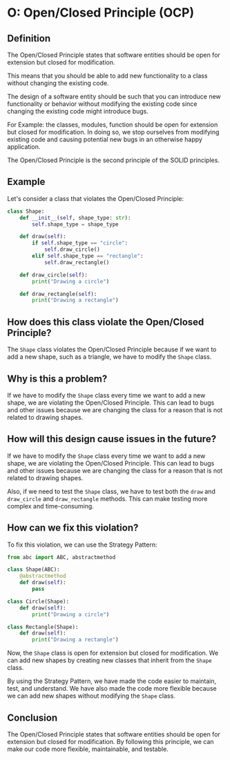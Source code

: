 # O: Open/Closed Principle (OCP)

## Definition

The Open/Closed Principle states that software entities should be open for extension but closed for modification.

This means that you should be able to add new functionality to a class without changing the existing code.

The design of a software entity should be such that you can introduce new functionality or behavior without modifying the existing code since changing the existing code might introduce bugs.

For Example: the classes, modules, function should be open for extension but closed for modification. In doing so, we stop ourselves from modifying existing code and causing potential new bugs in an otherwise happy application.

The Open/Closed Principle is the second principle of the SOLID principles.

## Example

Let's consider a class that violates the Open/Closed Principle:

```python
class Shape:
    def __init__(self, shape_type: str):
        self.shape_type = shape_type

    def draw(self):
        if self.shape_type == "circle":
            self.draw_circle()
        elif self.shape_type == "rectangle":
            self.draw_rectangle()

    def draw_circle(self):
        print("Drawing a circle")

    def draw_rectangle(self):
        print("Drawing a rectangle")
```

## How does this class violate the Open/Closed Principle?

The `Shape` class violates the Open/Closed Principle because if we want to add a new shape, such as a triangle, we have to modify the `Shape` class.

## Why is this a problem?

If we have to modify the `Shape` class every time we want to add a new shape, we are violating the Open/Closed Principle. This can lead to bugs and other issues because we are changing the class for a reason that is not related to drawing shapes.

## How will this design cause issues in the future?

If we have to modify the `Shape` class every time we want to add a new shape, we are violating the Open/Closed Principle. This can lead to bugs and other issues because we are changing the class for a reason that is not related to drawing shapes.

Also, if we need to test the `Shape` class, we have to test both the `draw` and `draw_circle` and `draw_rectangle` methods. This can make testing more complex and time-consuming.

## How can we fix this violation?

To fix this violation, we can use the Strategy Pattern:

```python
from abc import ABC, abstractmethod

class Shape(ABC):
    @abstractmethod
    def draw(self):
        pass

class Circle(Shape):
    def draw(self):
        print("Drawing a circle")

class Rectangle(Shape):
    def draw(self):
        print("Drawing a rectangle")
```

Now, the `Shape` class is open for extension but closed for modification. We can add new shapes by creating new classes that inherit from the `Shape` class.

By using the Strategy Pattern, we have made the code easier to maintain, test, and understand. We have also made the code more flexible because we can add new shapes without modifying the `Shape` class.

## Conclusion

The Open/Closed Principle states that software entities should be open for extension but closed for modification. By following this principle, we can make our code more flexible, maintainable, and testable.
